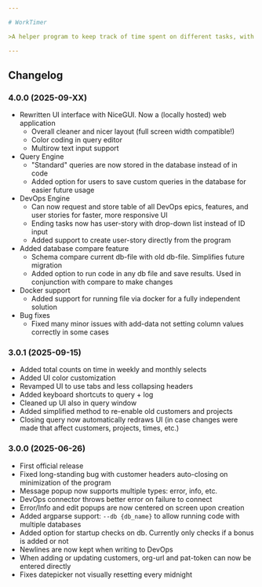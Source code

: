 ```yaml
---

# WorkTimer

>A helper program to keep track of time spent on different tasks, with built-in DevOps integration.

---
```


## Changelog

### 4.0.0 (2025-09-XX)
- Rewritten UI interface with NiceGUI. Now a (locally hosted) web application
  - Overall cleaner and nicer layout (full screen width compatible!)
  - Color coding in query editor
  - Multirow text input support
- Query Engine
  - "Standard" queries are now stored in the database instead of in code
  - Added option for users to save custom queries in the database for easier future usage
- DevOps Engine
  - Can now request and store table of all DevOps epics, features, and user stories for faster, more responsive UI
  - Ending tasks now has user-story with drop-down list instead of ID input
  - Added support to create user-story directly from the program
- Added database compare feature
  - Schema compare current db-file with old db-file. Simplifies future migration
  - Added option to run code in any db file and save results. Used in conjunction with compare to make changes
- Docker support
  - Added support for running file via docker for a fully independent solution
- Bug fixes
  - Fixed many minor issues with add-data not setting column values correctly in some cases

### 3.0.1 (2025-09-15)
- Added total counts on time in weekly and monthly selects
- Added UI color customization
- Revamped UI to use tabs and less collapsing headers
- Added keyboard shortcuts to query + log
- Cleaned up UI also in query window
- Added simplified method to re-enable old customers and projects
- Closing query now automatically redraws UI (in case changes were made that affect customers, projects, times, etc.)

### 3.0.0 (2025-06-26)
- First official release
- Fixed long-standing bug with customer headers auto-closing on minimization of the program
- Message popup now supports multiple types: error, info, etc.
- DevOps connector throws better error on failure to connect
- Error/Info and edit popups are now centered on screen upon creation
- Added argparse support: `--db {db_name}` to allow running code with multiple databases
- Added option for startup checks on db. Currently only checks if a bonus is added or not
- Newlines are now kept when writing to DevOps
- When adding or updating customers, org-url and pat-token can now be entered directly
- Fixes datepicker not visually resetting every midnight